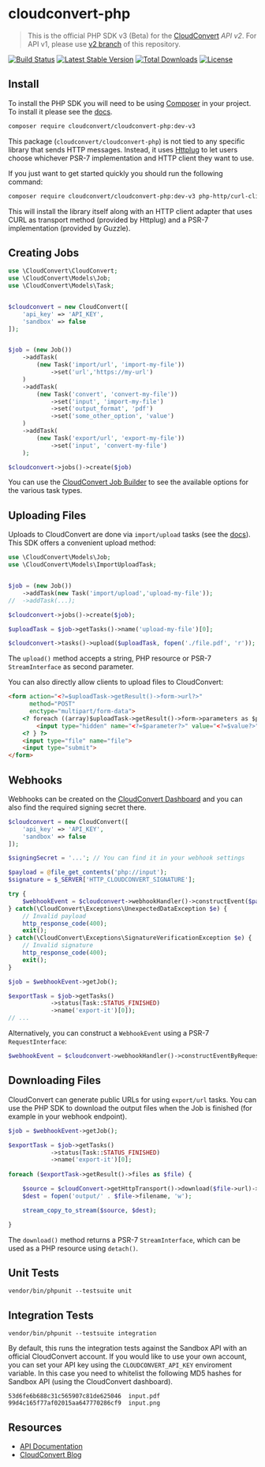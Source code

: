 cloudconvert-php
=======================

> This is the official PHP SDK v3 (Beta) for the [CloudConvert](https://cloudconvert.com/api/v2) _API v2_. 
> For API v1, please use [v2 branch](https://github.com/cloudconvert/cloudconvert-php/tree/v2) of this repository.

[![Build Status](https://travis-ci.org/cloudconvert/cloudconvert-php.svg?branch=v3)](https://travis-ci.org/cloudconvert/cloudconvert-php)
[![Latest Stable Version](https://poser.pugx.org/cloudconvert/cloudconvert-php/v/stable)](https://packagist.org/packages/cloudconvert/cloudconvert-php)
[![Total Downloads](https://poser.pugx.org/cloudconvert/cloudconvert-php/downloads)](https://packagist.org/packages/cloudconvert/cloudconvert-php)
[![License](https://poser.pugx.org/cloudconvert/cloudconvert-php/license)](https://packagist.org/packages/cloudconvert/cloudconvert-php)


Install
-------------------

To install the PHP SDK you will need to be using [Composer]([https://getcomposer.org/)
in your project. To install it please see the [docs](https://getcomposer.org/download/).
 

```bash
composer require cloudconvert/cloudconvert-php:dev-v3
```

This package (`cloudconvert/cloudconvert-php`) is not tied to any specific library that sends HTTP messages. Instead,
it uses [Httplug](https://github.com/php-http/httplug) to let users choose whichever
PSR-7 implementation and HTTP client they want to use.

If you just want to get started quickly you should run the following command:

```bash
composer require cloudconvert/cloudconvert-php:dev-v3 php-http/curl-client guzzlehttp/psr7
```

This will install the library itself along with an HTTP client adapter that uses
CURL as transport method (provided by Httplug) and a PSR-7 implementation
(provided by Guzzle). 

Creating Jobs
-------------------
```php
use \CloudConvert\CloudConvert;
use \CloudConvert\Models\Job;
use \CloudConvert\Models\Task;


$cloudconvert = new CloudConvert([
    'api_key' => 'API_KEY',
    'sandbox' => false
]);


$job = (new Job())
    ->addTask(
        (new Task('import/url', 'import-my-file'))
            ->set('url','https://my-url')
    )
    ->addTask(
        (new Task('convert', 'convert-my-file'))
            ->set('input', 'import-my-file')
            ->set('output_format', 'pdf')
            ->set('some_other_option', 'value')
    )
    ->addTask(
        (new Task('export/url', 'export-my-file'))
            ->set('input', 'convert-my-file')
    );

$cloudconvert->jobs()->create($job)

```

You can use the [CloudConvert Job Builder](https://cloudconvert.com/api/v2/jobs/builder) to see the available options for the various task types.


Uploading Files
-------------------
Uploads to CloudConvert are done via `import/upload` tasks (see the [docs](https://cloudconvert.com/api/v2/import#import-upload-tasks)). This SDK offers a convenient upload method:

```php
use \CloudConvert\Models\Job;
use \CloudConvert\Models\ImportUploadTask;


$job = (new Job())
    ->addTask(new Task('import/upload','upload-my-file'));
//  ->addTask(...);

$cloudconvert->jobs()->create($job);

$uploadTask = $job->getTasks()->name('upload-my-file')[0];

$cloudconvert->tasks()->upload($uploadTask, fopen('./file.pdf', 'r'));

```
The `upload()` method accepts a string, PHP resource or PSR-7 `StreamInterface` as second parameter.

You can also directly allow clients to upload files to CloudConvert:

```html
<form action="<?=$uploadTask->getResult()->form->url?>"
      method="POST"
      enctype="multipart/form-data">
    <? foreach ((array)$uploadTask->getResult()->form->parameters as $parameter => $value) { ?>
        <input type="hidden" name="<?=$parameter?>" value="<?=$value?>">
    <? } ?>
    <input type="file" name="file">
    <input type="submit">
</form>
```



Webhooks
-------------------

Webhooks can be created on the [CloudConvert Dashboard](https://cloudconvert.com/dashboard/api/v2/webhooks) and you can also find the required signing secret there.

```php
$cloudconvert = new CloudConvert([
    'api_key' => 'API_KEY',
    'sandbox' => false
]);

$signingSecret = '...'; // You can find it in your webhook settings

$payload = @file_get_contents('php://input');
$signature = $_SERVER['HTTP_CLOUDCONVERT_SIGNATURE'];

try {
    $webhookEvent = $cloudconvert->webhookHandler()->constructEvent($payload, $signature, $signingSecret);
} catch(\CloudConvert\Exceptions\UnexpectedDataException $e) {
    // Invalid payload
    http_response_code(400);
    exit();
} catch(\CloudConvert\Exceptions\SignatureVerificationException $e) {
    // Invalid signature
    http_response_code(400);
    exit();
}

$job = $webhookEvent->getJob();

$exportTask = $job->getTasks()
            ->status(Task::STATUS_FINISHED)
            ->name('export-it')[0]);
// ...

```

Alternatively, you can construct a `WebhookEvent` using a PSR-7 `RequestInterface`:
```php
$webhookEvent = $cloudconvert->webhookHandler()->constructEventByRequest($request, $signingSecret);
```


Downloading Files
-------------------

CloudConvert can generate public URLs for using `export/url` tasks. You can use the PHP SDK to download the output files when the Job is finished (for example in your webhook endpoint).

```php
$job = $webhookEvent->getJob();

$exportTask = $job->getTasks()
            ->status(Task::STATUS_FINISHED)
            ->name('export-it')[0];
            
foreach ($exportTask->getResult()->files as $file) {

    $source = $cloudConvert->getHttpTransport()->download($file->url)->detach();
    $dest = fopen('output/' . $file->filename, 'w');

    stream_copy_to_stream($source, $dest);

}
```

The `download()` method returns a PSR-7 `StreamInterface`, which can be used as a PHP resource using `detach()`.


Unit Tests
-----------------

    vendor/bin/phpunit --testsuite unit


Integration Tests
-----------------

    vendor/bin/phpunit --testsuite integration

By default, this runs the integration tests against the Sandbox API with an official CloudConvert account. If you would like to use your own account, you can set your API key using the `CLOUDCONVERT_API_KEY` enviroment variable. In this case you need to whitelist the following MD5 hashes for Sandbox API (using the CloudConvert dashboard).

    53d6fe6b688c31c565907c81de625046  input.pdf
    99d4c165f77af02015aa647770286cf9  input.png

Resources
---------

* [API Documentation](https://cloudconvert.com/api/v2)
* [CloudConvert Blog](https://cloudconvert.com/blog)
